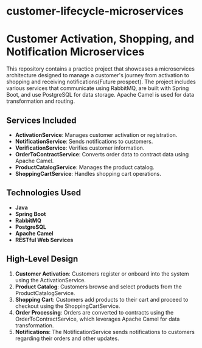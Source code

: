 # customer-lifecycle-microservices
# Customer Activation, Shopping, and Notification Microservices

This repository contains a practice project that showcases a microservices architecture designed to manage a customer's journey from activation to shopping and receiving notifications(Future prospect). The project includes various services that communicate using RabbitMQ, are built with Spring Boot, and use PostgreSQL for data storage. Apache Camel is used for data transformation and routing.

## Services Included

- **ActivationService**: Manages customer activation or registration.
- **NotificationService**: Sends notifications to customers.
- **VerificationService**: Verifies customer information.
- **OrderToContractService**: Converts order data to contract data using Apache Camel.
- **ProductCatalogService**: Manages the product catalog.
- **ShoppingCartService**: Handles shopping cart operations.

## Technologies Used

- **Java**
- **Spring Boot**
- **RabbitMQ**
- **PostgreSQL**
- **Apache Camel**
- **RESTful Web Services**

## High-Level Design

1. **Customer Activation**: Customers register or onboard into the system using the ActivationService.
2. **Product Catalog**: Customers browse and select products from the ProductCatalogService.
3. **Shopping Cart**: Customers add products to their cart and proceed to checkout using the ShoppingCartService.
4. **Order Processing**: Orders are converted to contracts using the OrderToContractService, which leverages Apache Camel for data transformation.
5. **Notifications**: The NotificationService sends notifications to customers regarding their orders and other updates.



